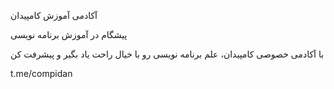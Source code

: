 آکادمی آموزش کامپیدان

پیشگام در آموزش برنامه نویسی

با آکادمی خصوصی کامپیدان، علم برنامه نویسی رو با خیال راحت یاد بگیر و پیشرفت کن

t.me/compidan
